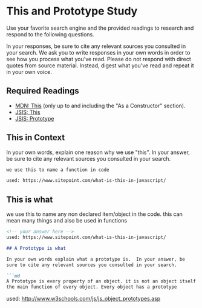 # This and Prototype Study

Use your favorite search engine and the provided readings to research and
respond to the following questions.

In your responses, be sure to cite any relevant sources you consulted in your
search. We ask you to write responses in your own words in order to see how you
process what you've read. Please do not respond with direct quotes from source
material. Instead, digest what you've read and repeat it in your own voice.

## Required Readings

-   [MDN: This](https://developer.mozilla.org/en-US/docs/Web/JavaScript/Reference/Operators/this)
(only up to and including the "As a Constructor" section).
-   [JSIS: This](http://javascriptissexy.com/understand-javascripts-this-with-clarity-and-master-it/)
-   [JSIS: Prototype](http://javascriptissexy.com/javascript-prototype-in-plain-detailed-language/)

## This in Context

In your own words, explain one reason why we use "this". In your answer, be
sure to cite any relevant sources you consulted in your search.

```md
we use this to name a function in code

used: https://www.sitepoint.com/what-is-this-in-javascript/
```

## This is what

we use this to name any non declared item/object in the code. this can mean many
things and also be used in functions

```md
<!-- your answer here -->
used: https://www.sitepoint.com/what-is-this-in-javascript/

## A Prototype is what

In your own words explain what a prototype is.  In your answer, be
sure to cite any relevant sources you consulted in your search.

```md
A Prototype is every property of an object. it is not an object itself but it is
the main function of every object. Every object has a prototype
```
used: http://www.w3schools.com/js/js_object_prototypes.asp

